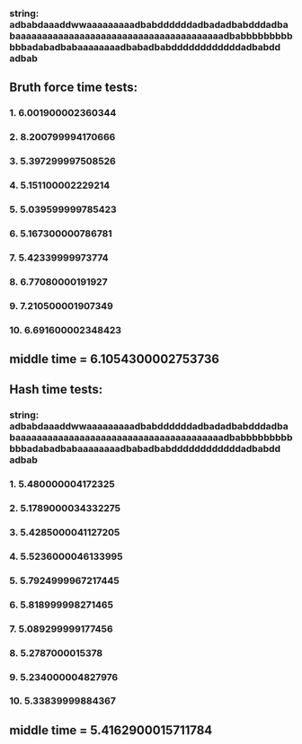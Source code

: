 ### string: adbabdaaaddwwaaaaaaaaadbabddddddadbadadbabdddadbabaaaaaaaaaaaaaaaaaaaaaaaaaaaaaaaaaaaaaaadbabbbbbbbbbbbbadabadbabaaaaaaaadbabadbabddddddddddddadbabdd adbab
## Bruth force time tests:
### 1. 6.001900002360344
### 2. 8.200799994170666
### 3. 5.397299997508526
### 4. 5.151100002229214
### 5. 5.039599999785423
### 6. 5.167300000786781
### 7. 5.42339999973774
### 8. 6.77080000191927
### 9. 7.210500001907349
### 10. 6.691600002348423
## middle time = 6.1054300002753736
## Hash time tests:
### string: adbabdaaaddwwaaaaaaaaadbabddddddadbadadbabdddadbabaaaaaaaaaaaaaaaaaaaaaaaaaaaaaaaaaaaaaaadbabbbbbbbbbbbbadabadbabaaaaaaaadbabadbabddddddddddddadbabdd adbab
### 1. 5.480000004172325
### 2. 5.1789000034332275
### 3. 5.4285000041127205
### 4. 5.5236000046133995
### 5. 5.7924999967217445
### 6. 5.818999998271465
### 7. 5.089299999177456
### 8. 5.2787000015378
### 9. 5.234000004827976
### 10. 5.33839999884367
## middle time = 5.4162900015711784



